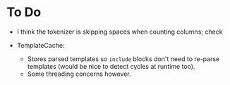 # To Do

- I think the tokenizer is skipping spaces when counting columns; check

- TemplateCache:
  - Stores parsed templates so `include` blocks don't need to re-parse
    templates (would be nice to detect cycles at runtime too).
  - Some threading concerns however.

